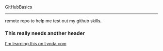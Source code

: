 GitHubBasics
****************

remote repo to help me test out my github skills. 

### This really needs another header

[I'm learning this on Lynda.com](http://www.lynda.com)
